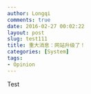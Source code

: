 ```yaml
---
author: Longqi
comments: true
date: 2016-02-27 00:02:22
layout: post
slug: test111
title: 重大消息：网站升级了！
categories: [System]
tags:
- Opinion
---
```


Test
